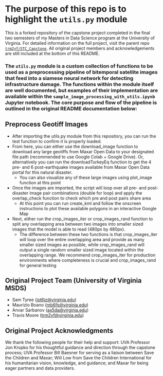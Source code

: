 # The purpose of this repo is to highlight the `utils.py` module

This is a forked repository of the capstone project completed in the final two semesters of my Masters in Data Science program at the University of Virginia. For detailed information on the full project, visit the parent repo [`trm2yf/STC_Capstone`](https://github.com/trm2yf/STC_Capstone). All original project members and acknowledgements are still included at the bottom of this README.

### The `utils.py` module is a custom collection of functions to be used as a preprocessing pipeline of bitemporal satellite images that feed into a siamese neural network for detecting infrastructure damage. The functions within the module itself are well documented, but examples of their implementation are available within the `sample_image_processing_with_utils.ipynb` Jupyter notebook. The core purpose and flow of the pipeline is outlined in the original README documentation below:

## Preprocess Geotiff Images
* After importing the utils.py module from this repository, you can run the test function to confirm it is properly loaded.
* From here, you can either use the download_image function to download any large geotiffs from Maxar Open Data to your designated file path (recommended to use Google Colab + Google Drive). Or, alternatively you can run the downloadTurkeyEq function to get the 4 pre- and 6 post-earthquake images available from Maxar Open Data portal for this natural disaster.
    * You can also visualize any of these large images using plot_image function at this point
* Once the images are imported, the script will loop over all pre- and post-disaster image pair combinations (double for loop) and apply the overlap_check function to check which pre and post pairs share area
    * At this point you can run create_kml and follow the onscreen instructions to plot these available polygons in an interactive Google Map
* Next, either run the crop_images_iter or crop_images_rand function to split any overlapping area between two images into smaller sized images that the model is able to read (480px by 480px).
    * The difference between these two functions is that crop_images_iter will loop over the entire overlapping area and provide as many smaller sized images as possible, while crop_images_rand will output a single random smaller sized image located within the overlapping range. We recommend crop_images_iter for production environments where completeness is crucial and crop_images_rand for general testing

## Original Project Team (University of Virginia MSDS)
* Sam Tyree (jst6jz@virginia.edu)
* Maurizio Boano (mb6fs@virginia.edu)
* Anvar Sarbanov (as5da@virginia.edu)
* Travis Moore (trm2yf@virginia.edu)

## Original Project Acknowledgments
We thank the following people for their help and support: UVA Professor Jon Kropko for his thoughtful guidance and direction through the capstone process; UVA Professor Bill Baesner for serving as a liaison between Save the Children and Maxar; Will Low from Save the Children International for his humanitarian vision, knowledge, and guidance; and Maxar for being eager partners and data providers.

